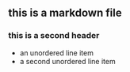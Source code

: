 ## this is a markdown file
### this is a second header

* an unordered line item
* a second unordered line item